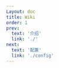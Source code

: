 ```yaml
---
Layout: doc
title: Wiki
order: 1
prev:
  text: '介绍'
  link: './'
next:
  text: '配置'
  link: './config'
---
```


<DamageChart />